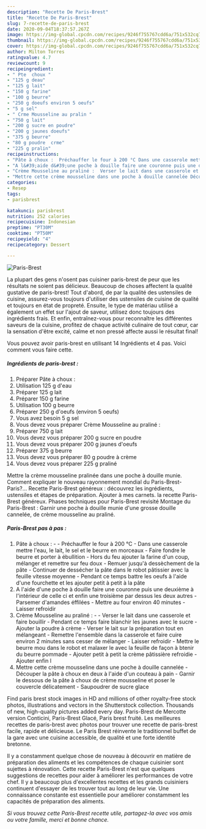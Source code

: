 ```yaml
---
description: "Recette De Paris-Brest"
title: "Recette De Paris-Brest"
slug: 7-recette-de-paris-brest
date: 2020-09-04T18:37:57.267Z
image: https://img-global.cpcdn.com/recipes/9246f755767cdd6a/751x532cq70/paris-brest-photo-principale-de-la-recette.jpg
thumbnail: https://img-global.cpcdn.com/recipes/9246f755767cdd6a/751x532cq70/paris-brest-photo-principale-de-la-recette.jpg
cover: https://img-global.cpcdn.com/recipes/9246f755767cdd6a/751x532cq70/paris-brest-photo-principale-de-la-recette.jpg
author: Milton Torres
ratingvalue: 4.7
reviewcount: 9
recipeingredient:
- " Pte  choux "
- "125 g deau"
- "125 g lait"
- "150 g farine"
- "100 g beurre"
- "250 g doeufs environ 5 oeufs"
- "5 g sel"
- " Crme Mousseline au pralin "
- "750 g lait"
- "200 g sucre en poudre"
- "200 g jaunes doeufs"
- "375 g beurre"
- "80 g poudre  crme"
- "225 g pralin"
recipeinstructions:
- "Pâte à choux :  Préchauffer le four à 200 °C Dans une casserole mettre l&#39;eau, le lait, le sel et le beurre en morceaux Faire fondre le beurre et porter à ébullition Hors du feu ajouter la farine d&#39;un coup, mélanger et remettre sur feu doux Remuer jusqu&#39;à dessèchement de la pâte Continuer de dessécher la pâte dans le robot pâtissier avec la feuille vitesse moyenne  Pendant ce temps battre les oeufs à l&#39;aide d&#39;une fourchette et les ajouter petit à petit à la pâte"
- "A l&#39;aide d&#39;une poche à douille faire une couronne puis une deuxième à l&#39;intérieur de celle ci et enfin une troisième par dessus les deux autres Parsemer d&#39;amandes éffilées Mettre au four environ 40 minutes Laisser refroidir"
- "Crème Mousseline au praliné :  Verser le lait dans une casserole et faire bouillir Pendant ce temps faire blanchir les jaunes avec le sucre Ajouter la poudre à crème Verser le lait sur la préparation tout en mélangeant Remettre l&#39;ensemble dans la casserole et faire cuire environ 2 minutes sans cesser de mélanger Laisser refroidir Mettre le beurre mou dans le robot et malaxer le avec la feuille de façon à btenir du beurre pommade Ajouter petit à petit la crème pâtissière refroidie Ajouter enfin l"
- "Mettre cette crème mousseline dans une poche à douille cannelée Découper la pâte à choux en deux à l&#39;aide d&#39;un couteau à pain Garnir le dessous de la pâte à choux de crème mousseline et poser le couvercle délicatement Saupoudrer de sucre glace"
categories:
- Resep
tags:
- parisbrest

katakunci: parisbrest 
nutrition: 252 calories
recipecuisine: Indonesian
preptime: "PT30M"
cooktime: "PT50M"
recipeyield: "4"
recipecategory: Dessert

---
```



![Paris-Brest](https://img-global.cpcdn.com/recipes/9246f755767cdd6a/751x532cq70/paris-brest-photo-principale-de-la-recette.jpg)

La plupart des gens n'osent pas cuisiner paris-brest de peur que les résultats ne soient pas délicieux. Beaucoup de choses affectent la qualité gustative de paris-brest! Tout d'abord, de par la qualité des ustensiles de cuisine, assurez-vous toujours d'utiliser des ustensiles de cuisine de qualité et toujours en état de propreté. Ensuite, le type de matériau utilisé a également un effet sur l'ajout de saveur, utilisez donc toujours des ingrédients frais. Et enfin, entraînez-vous pour reconnaître les différentes saveurs de la cuisine, profitez de chaque activité culinaire de tout cœur, car la sensation d'être excité, calme et non pressé affecte aussi le résultat final!

<!--inarticleads1-->

Vous pouvez avoir paris-brest en utilisant 14 Ingrédients et 4 pas. Voici comment vous faire cette.

##### Ingrédients de paris-brest :

1. Préparer  Pâte à choux :
1. Utilisation 125 g d&#39;eau
1. Préparer 125 g lait
1. Préparer 150 g farine
1. Utilisation 100 g beurre
1. Préparer 250 g d&#39;oeufs (environ 5 oeufs)
1. Vous avez besoin 5 g sel
1. Vous devez vous préparer  Crème Mousseline au praliné :
1. Préparer 750 g lait
1. Vous devez vous préparer 200 g sucre en poudre
1. Vous devez vous préparer 200 g jaunes d&#39;oeufs
1. Préparer 375 g beurre
1. Vous devez vous préparer 80 g poudre à crème
1. Vous devez vous préparer 225 g praliné


Mettre la crème mousseline pralinée dans une poche à douille munie. Comment expliquer le nouveau rayonnement mondial du Paris-Brest-Paris?… Recette Paris-Brest généreux : découvrez les ingrédients, ustensiles et étapes de préparation. Ajouter à mes carnets. la recette Paris-Brest généreux. Phases techniques pour Paris-Brest revisité Montage du Paris-Brest : Garnir une poche à douille munie d&#39;une grosse douille cannelée, de crème mousseline au praliné. 

<!--inarticleads2-->

##### Paris-Brest pas à pas :

1. Pâte à choux : -  - Préchauffer le four à 200 °C - Dans une casserole mettre l&#39;eau, le lait, le sel et le beurre en morceaux - Faire fondre le beurre et porter à ébullition - Hors du feu ajouter la farine d&#39;un coup, mélanger et remettre sur feu doux - Remuer jusqu&#39;à dessèchement de la pâte - Continuer de dessécher la pâte dans le robot pâtissier avec la feuille vitesse moyenne  - Pendant ce temps battre les oeufs à l&#39;aide d&#39;une fourchette et les ajouter petit à petit à la pâte
1. A l&#39;aide d&#39;une poche à douille faire une couronne puis une deuxième à l&#39;intérieur de celle ci et enfin une troisième par dessus les deux autres - Parsemer d&#39;amandes éffilées - Mettre au four environ 40 minutes - Laisser refroidir
1. Crème Mousseline au praliné : -  - Verser le lait dans une casserole et faire bouillir - Pendant ce temps faire blanchir les jaunes avec le sucre - Ajouter la poudre à crème - Verser le lait sur la préparation tout en mélangeant - Remettre l&#39;ensemble dans la casserole et faire cuire environ 2 minutes sans cesser de mélanger - Laisser refroidir - Mettre le beurre mou dans le robot et malaxer le avec la feuille de façon à btenir du beurre pommade - Ajouter petit à petit la crème pâtissière refroidie - Ajouter enfin l
1. Mettre cette crème mousseline dans une poche à douille cannelée - Découper la pâte à choux en deux à l&#39;aide d&#39;un couteau à pain - Garnir le dessous de la pâte à choux de crème mousseline et poser le couvercle délicatement - Saupoudrer de sucre glace


Find paris brest stock images in HD and millions of other royalty-free stock photos, illustrations and vectors in the Shutterstock collection. Thousands of new, high-quality pictures added every day. Paris-Brest de Mercotte version Conticini, Paris-Brest Glacé, Paris brest fruité. Les meilleures recettes de paris-brest avec photos pour trouver une recette de paris-brest facile, rapide et délicieuse. Le Paris Brest réinvente le traditionnel buffet de la gare avec une cuisine accessible, de qualité et une forte identité bretonne. 

<!--inarticleads1-->

<p>
Il y a constamment quelque chose de nouveau à découvrir en matière de préparation des aliments et les compétences de chaque cuisinier sont sujettes à rénovation. Cette recette Paris-Brest n'est que quelques suggestions de recettes pour aider à améliorer les performances de votre chef. Il y a beaucoup plus d'excellentes recettes et les grands cuisiniers continuent d'essayer de les trouver tout au long de leur vie. Une connaissance constante est essentielle pour améliorer constamment les capacités de préparation des aliments.
</p>

<p>
<i>Si vous trouvez cette Paris-Brest recette utile, partagez-la avec vos amis ou votre famille, merci et bonne chance.</i>
</p>
